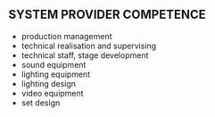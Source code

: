 ## SYSTEM PROVIDER COMPETENCE

+ production management
+ technical realisation and supervising
+ technical staff, stage development
+ sound equipment
+ lighting equipment
+ lighting design
+ video equipment
+ set design
